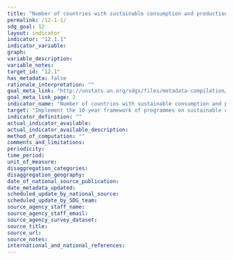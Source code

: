 ```yaml
---
title: "Number of countries with sustainable consumption and production (SCP) national action plans or SCP mainstreamed as a priority or a target into national policies"
permalink: /12-1-1/
sdg_goal: 12
layout: indicator
indicator: "12.1.1"
indicator_variable: 
graph: 
variable_description: 
variable_notes: 
target_id: "12.1"
has_metadata: false
rationale_interpretation: ""
goal_meta_link: "http://unstats.un.org/sdgs/files/metadata-compilation/Metadata-Goal-12.pdf"
goal_meta_link_page: 2
indicator_name: "Number of countries with sustainable consumption and production (SCP) national action plans or SCP mainstreamed as a priority or a target into national policies"
target: "Implement the 10-year framework of programmes on sustainable consumption and production, all countries taking action, with developed countries taking the lead, taking into account the development and capabilities of developing countries."
indicator_definition: ""
actual_indicator_available: 
actual_indicator_available_description: 
method_of_computation: ""
comments_and_limitations: 
periodicity: 
time_period: 
unit_of_measure: 
disaggregation_categories: 
disaggregation_geography: 
date_of_national_source_publication: 
date_metadata_updated: 
scheduled_update_by_national_source: 
scheduled_update_by_SDG_team: 
source_agency_staff_name: 
source_agency_staff_email: 
source_agency_survey_dataset: 
source_title: 
source_url: 
source_notes: 
international_and_national_references: 
---
```


